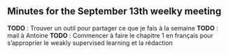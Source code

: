 ## Minutes for the September 13th weelky meeting

**TODO** : Trouver un outil pour partager ce que je fais à la semaine
**TODO** : mail à Antoine
**TODO** : Commencer à faire le chapitre 1 en français pour s’approprier le weakly supervised learning et la rédaction
